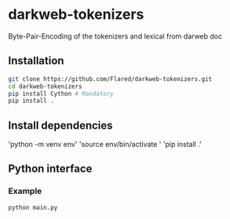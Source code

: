 # darkweb-tokenizers
Byte-Pair-Encoding of the tokenizers and lexical from darweb doc


## Installation

```bash
git clone https://github.com/Flared/darkweb-tokenizers.git
cd darkweb-tokenizers
pip install Cython # Mandatory
pip install .
```

## Install dependencies 

'python -m venv env'
'source env/bin/activate  '
'pip install .'

## Python interface 

### Example
```
python main.py
```